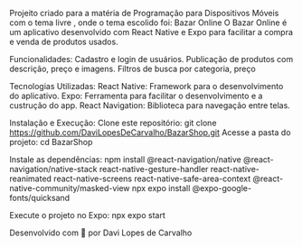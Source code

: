 Projeito criado para a matéria de Programação para Dispositivos Móveis com o tema livre , onde o tema escolido foi: Bazar Online 
O Bazar Online é um aplicativo desenvolvido com React Native e Expo para facilitar a compra e venda de produtos usados. 

Funcionalidades:
Cadastro e login de usuários.
Publicação de produtos com descrição, preço e imagens.
Filtros de busca por categoria, preço 

Tecnologias Utilizadas:
React Native: Framework para o desenvolvimento do aplicativo.
Expo: Ferramenta para facilitar o desenvolvimento e a custrução do app.
React Navigation: Biblioteca para navegação entre telas.

Instalação e Execução:
Clone este repositório: git clone https://github.com/DaviLopesDeCarvalho/BazarShop.git
Acesse a pasta do projeto: cd BazarShop

Instale as dependências: 
npm install @react-navigation/native @react-navigation/native-stack react-native-gesture-handler react-native-reanimated react-native-screens react-native-safe-area-context @react-native-community/masked-view
npx expo install @expo-google-fonts/quicksand

Execute o projeto no Expo:
npx expo start

Desenvolvido com 💙 por Davi Lopes de Carvalho

